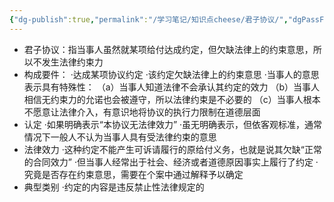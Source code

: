 ```yaml
---
{"dg-publish":true,"permalink":"/学习笔记/知识点cheese/君子协议/","dgPassFrontmatter":true}
---
```


- 君子协议：指当事人虽然就某项给付达成约定，但欠缺法律上的约束意思，所以不发生法律约束力
- 构成要件：
·达成某项协议约定
·该约定欠缺法律上的约束意思
·当事人的意思表示具有特殊性：
（a）当事人知道法律不会承认其约定的效力
（b）当事人相信无约束力的允诺也会被遵守，所以法律约束是不必要的
（c）当事人根本不愿意让法律介入，有意识地将协议的执行力限制在道德层面
- 认定
·如果明确表示“本协议无法律效力”
·虽无明确表示，但依客观标准，通常情况下一般人不认为当事人具有受法律约束的意思
- 法律效力
·这种约定不能产生可诉请履行的原给付义务，也就是说其欠缺“正常 的合同效力”
·但当事⼈经常出于社会、经济或者道德原因事实上履行了约定
·究竟是否存在约束意思，需要在个案中通过解释予以确定
- 典型类别
·约定的内容是违反禁止性法律规定的